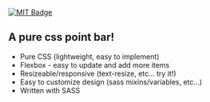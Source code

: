 [![MIT Badge](http://img.shields.io/badge/license-MIT-blue.svg)](https://raw.githubusercontent.com/danywheeler/css-point-bar/master/LICENSE)

## A pure css point bar!
* Pure CSS (lightweight, easy to implement)
* Flexbox - easy to update and add more items
* Resizeable/responsive (text-resize, etc... try it!)
* Easy to customize design (sass mixins/variables, etc...)
* Written with SASS
